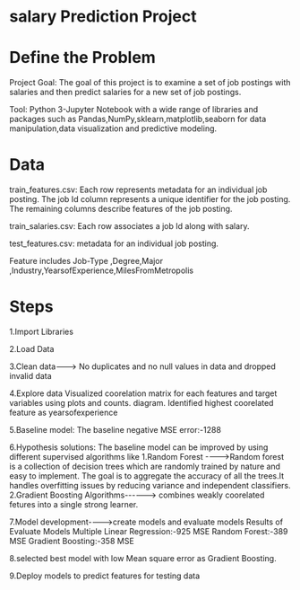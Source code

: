 # salary Prediction Project
# Define the Problem
Project Goal: The goal of this project is to examine a set of job postings with salaries and then predict salaries for a new set of job postings.

Tool: Python 3-Jupyter Notebook with a wide range of libraries and packages such as Pandas,NumPy,sklearn,matplotlib,seaborn for data manipulation,data visualization and predictive modeling.
# Data
train_features.csv: Each row represents metadata for an individual job posting. The job Id column represents a unique identifier for the job posting. The remaining columns describe features of the job posting.

train_salaries.csv: Each row associates a job Id along with salary.

test_features.csv: metadata for an individual job posting.

Feature includes Job-Type ,Degree,Major ,Industry,YearsofExperience,MilesFromMetropolis 
# Steps

1.Import Libraries 

2.Load Data

3.Clean data---> No duplicates and no null values in data and dropped invalid data

4.Explore data
Visualized coorelation matrix for each features and target variables using plots and counts.
diagram.
Identified highest coorelated feature as yearsofexperience

5.Baseline model:
The baseline negative MSE error:-1288

6.Hypothesis solutions:
The baseline model can be improved by using different supervised algorithms like
1.Random Forest ---->Random forest is a collection of decision trees which are randomly trained by nature and easy to
implement. The goal is to aggregate the accuracy of all the trees.It handles overfitting issues by reducing variance and independent classifiers.
2.Gradient Boosting Algorithms------> combines weakly coorelated fetures into a single strong learner.

7.Model development---->create models and evaluate models
Results of Evaluate Models
Multiple Linear Regression:-925 MSE
Random Forest:-389 MSE
Gradient Boosting:-358 MSE

8.selected best model with low Mean square error as Gradient Boosting.

9.Deploy models to predict features for testing data




